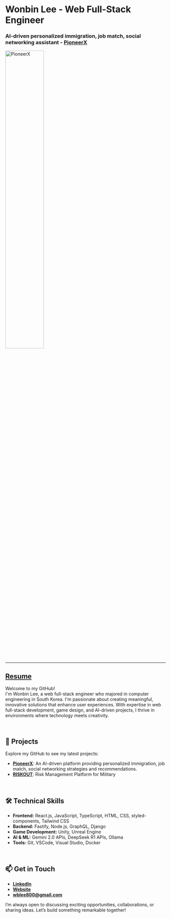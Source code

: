 # Wonbin Lee - Web Full-Stack Engineer

### AI-driven personalized immigration, job match, social networking assistant - [PioneerX](https://pioneerx.ca) 
<a>
  <img src="https://github.com/user-attachments/assets/6c0d6e30-7b27-473b-beb9-284331287f8e" alt="PioneerX" style="width:49%;">
</a>

---

## [Resume](https://docs.google.com/document/d/10ZeLIKIJMjlI3UOuUhqHkZJmXVY_pb2C/edit?usp=sharing&ouid=102868772148828457417&rtpof=true&sd=true)
Welcome to my GitHub! <br>
I'm Wonbin Lee, a web full-stack engineer who majored in computer engineering in South Korea.
I'm passionate about creating meaningful, innovative solutions that enhance user experiences. With expertise in web full-stack development, game design, and AI-driven projects, I thrive in environments where technology meets creativity.

<br>

## 🚀 Projects

Explore my GitHub to see my latest projects:

- [**PioneerX**](https://github.com/katechackers/PioneerX): An AI-driven platform providing personalized immigration, job match, social networking strategies and recommendations.
- [**RISKOUT**](https://github.com/osamhack2021/ai_web_RISKOUT_BTS): Risk Management Platform for Military

<br>

## 🛠️ Technical Skills

- **Frontend:** React.js, JavaScript, TypeScript, HTML, CSS, styled-components, Tailwind CSS
- **Backend:** Fastify, Node.js, GraphQL, Django
- **Game Development:** Unity, Unreal Engine
- **AI & ML:** Gemini 2.0 APIs, DeepSeek R1 APIs, Ollama
- **Tools:** Git, VSCode, Visual Studio, Docker

<br>

## 📫 Get in Touch

- **[LinkedIn](https://linkedin.com/in/wblee800)**
- **[Website](https://wblee.space)**
- **[wblee800@gmail.com](mailto:wblee800@gmail.com)**

I’m always open to discussing exciting opportunities, collaborations, or sharing ideas. Let’s build something remarkable together!
